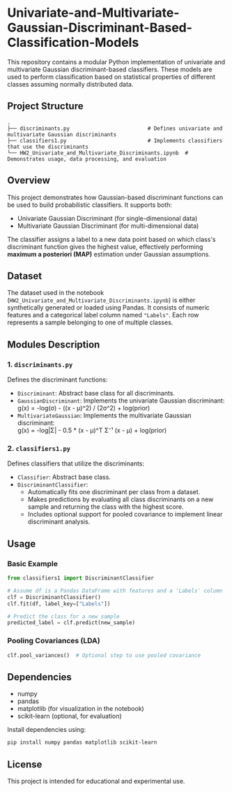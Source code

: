 # Univariate-and-Multivariate-Gaussian-Discriminant-Based-Classification-Models

This repository contains a modular Python implementation of univariate and multivariate Gaussian discriminant-based classifiers. These models are used to perform classification based on statistical properties of different classes assuming normally distributed data.

## Project Structure

```
.
├── discriminants.py                         # Defines univariate and multivariate Gaussian discriminants
├── classifiers1.py                          # Implements classifiers that use the discriminants
└── HW2_Univariate_and_Multivariate_Discriminants.ipynb  # Demonstrates usage, data processing, and evaluation
```

## Overview

This project demonstrates how Gaussian-based discriminant functions can be used to build probabilistic classifiers. It supports both:

- Univariate Gaussian Discriminant (for single-dimensional data)
- Multivariate Gaussian Discriminant (for multi-dimensional data)

The classifier assigns a label to a new data point based on which class's discriminant function gives the highest value, effectively performing **maximum a posteriori (MAP)** estimation under Gaussian assumptions.

## Dataset

The dataset used in the notebook (`HW2_Univariate_and_Multivariate_Discriminants.ipynb`) is either synthetically generated or loaded using Pandas. It consists of numeric features and a categorical label column named `"Labels"`. Each row represents a sample belonging to one of multiple classes.

## Modules Description

### 1. `discriminants.py`

Defines the discriminant functions:

- `Discriminant`: Abstract base class for all discriminants.
- `GaussianDiscriminant`: Implements the univariate Gaussian discriminant:
  \
  g(x) = -log(σ) - ((x - μ)^2) / (2σ^2) + log(prior)
- `MultivariateGaussian`: Implements the multivariate Gaussian discriminant:
  \
  g(x) = -log|Σ| - 0.5 * (x - μ)^T Σ⁻¹ (x - μ) + log(prior)

### 2. `classifiers1.py`

Defines classifiers that utilize the discriminants:

- `Classifier`: Abstract base class.
- `DiscriminantClassifier`: 
  - Automatically fits one discriminant per class from a dataset.
  - Makes predictions by evaluating all class discriminants on a new sample and returning the class with the highest score.
  - Includes optional support for pooled covariance to implement linear discriminant analysis.

## Usage

### Basic Example

```python
from classifiers1 import DiscriminantClassifier

# Assume df is a Pandas DataFrame with features and a 'Labels' column
clf = DiscriminantClassifier()
clf.fit(df, label_key=["Labels"])

# Predict the class for a new sample
predicted_label = clf.predict(new_sample)
```

### Pooling Covariances (LDA)

```python
clf.pool_variances()  # Optional step to use pooled covariance
```

## Dependencies

- numpy
- pandas
- matplotlib (for visualization in the notebook)
- scikit-learn (optional, for evaluation)

Install dependencies using:

```bash
pip install numpy pandas matplotlib scikit-learn
```

## License

This project is intended for educational and experimental use.
